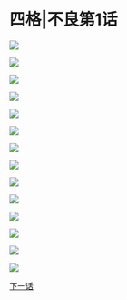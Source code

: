 # 四格|不良第1话


![](/images/不良1-11四格/1/封.png)

![](/images/不良1-11四格/1/1.png)

![](/images/不良1-11四格/1/2.png)

![](/images/不良1-11四格/1/3.png)

![](/images/不良1-11四格/1/4.png)

![](/images/不良1-11四格/1/5.png)

![](/images/不良1-11四格/1/6.png)

![](/images/不良1-11四格/1/7.png)

![](/images/不良1-11四格/1/8.png)

![](/images/不良1-11四格/1/9.png)

![](/images/不良1-11四格/1/10.png)

![](/images/不良1-11四格/1/11.png)

![](/images/不良1-11四格/1/12.png)

![](/images/不良1-11四格/1/话.png)


[下一话](https://northet.github.io/posts/%E4%B8%8D%E8%89%AF2/)
